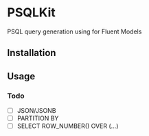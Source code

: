 # PSQLKit

PSQL query generation using for Fluent Models

## Installation

## Usage

### Todo
- [ ] JSON/JSONB
- [ ] PARTITION BY
- [ ] SELECT ROW_NUMBER() OVER (...)

